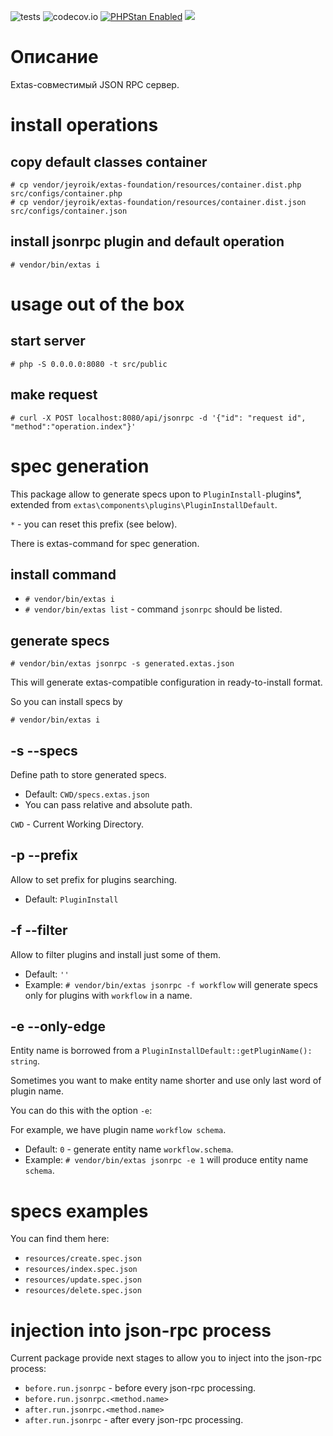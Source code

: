 ![tests](https://github.com/jeyroik/extas-jsonrpc/workflows/PHP%20Composer/badge.svg?branch=master&event=push)
![codecov.io](https://codecov.io/gh/jeyroik/extas-jsonrpc/coverage.svg?branch=master)
<a href="https://github.com/phpstan/phpstan"><img src="https://img.shields.io/badge/PHPStan-enabled-brightgreen.svg?style=flat" alt="PHPStan Enabled"></a> 
<a href="https://codeclimate.com/github/jeyroik/extas-jsonrpc/maintainability"><img src="https://api.codeclimate.com/v1/badges/5981e38afb0c2f62c78f/maintainability" /></a>

# Описание

Extas-совместимый JSON RPC сервер.

# install operations

## copy default classes container

```
# cp vendor/jeyroik/extas-foundation/resources/container.dist.php src/configs/container.php
# cp vendor/jeyroik/extas-foundation/resources/container.dist.json src/configs/container.json
```

## install jsonrpc plugin and default operation

`# vendor/bin/extas i`

# usage out of the box

## start server

`# php -S 0.0.0.0:8080 -t src/public`

## make request

`# curl -X POST localhost:8080/api/jsonrpc -d '{"id": "request id", "method":"operation.index"}'`

# spec generation

This package allow to generate specs upon to `PluginInstall-`plugins*, extended from `extas\components\plugins\PluginInstallDefault`.

`*` - you can reset this prefix (see below).

There is extas-command for spec generation.

## install command

- `# vendor/bin/extas i`
- `# vendor/bin/extas list` - command `jsonrpc` should be listed.

## generate specs

`# vendor/bin/extas jsonrpc -s generated.extas.json`

This will generate extas-compatible configuration in ready-to-install format. 

So you can install specs by

`# vendor/bin/extas i`

## -s --specs

Define path to store generated specs.
- Default: `CWD/specs.extas.json`
- You can pass relative and absolute path.

`CWD` - Current Working Directory.

## -p --prefix

Allow to set prefix for plugins searching.

- Default: `PluginInstall`

## -f --filter

Allow to filter plugins and install just some of them.

- Default: `''`
- Example: `# vendor/bin/extas jsonrpc -f workflow` will generate specs only for plugins with `workflow` in a name.

## -e --only-edge

Entity name is borrowed from a `PluginInstallDefault::getPluginName(): string`.

Sometimes you want to make entity name shorter and use only last word of plugin name. 

You can do this with the option `-e`:

For example, we have plugin name `workflow schema`.

- Default: `0` - generate entity name `workflow.schema`.
- Example: `# vendor/bin/extas jsonrpc -e 1` will produce entity name `schema`.

# specs examples

You can find them here:
 
- `resources/create.spec.json`
- `resources/index.spec.json`
- `resources/update.spec.json`
- `resources/delete.spec.json`

# injection into json-rpc process

Current package provide next stages to allow you to inject into the json-rpc process:
- `before.run.jsonrpc` - before every json-rpc processing.
- `before.run.jsonrpc.<method.name>`
- `after.run.jsonrpc.<method.name>`
- `after.run.jsonrpc` - after every json-rpc processing. 